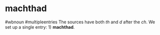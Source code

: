 # machthad
#wbnoun
#multipleentries
The sources have both *th* and *d* after the *ch*. We set up a single entry: 1) **machthad**.